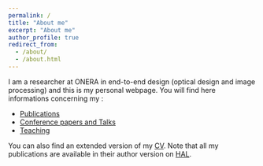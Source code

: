```yaml
---
permalink: /
title: "About me"
excerpt: "About me"
author_profile: true
redirect_from: 
  - /about/
  - /about.html
---
```


I am a researcher at ONERA in end-to-end design (optical design and image processing) and this is my personal webpage. You will find here informations concerning my :
* [Publications](https://afontbonne.github.io/publications/) 
* [Conference papers and Talks](https://afontbonne.github.io/talks/) 
* [Teaching](https://afontbonne.github.io/teaching/) 

You can also find an extended version of my [CV](https://afontbonne.github.io/cv/). 
Note that all my publications are available in their author version on [HAL](https://cv.archives-ouvertes.fr/alice-fontbonne?langChosen=en).
